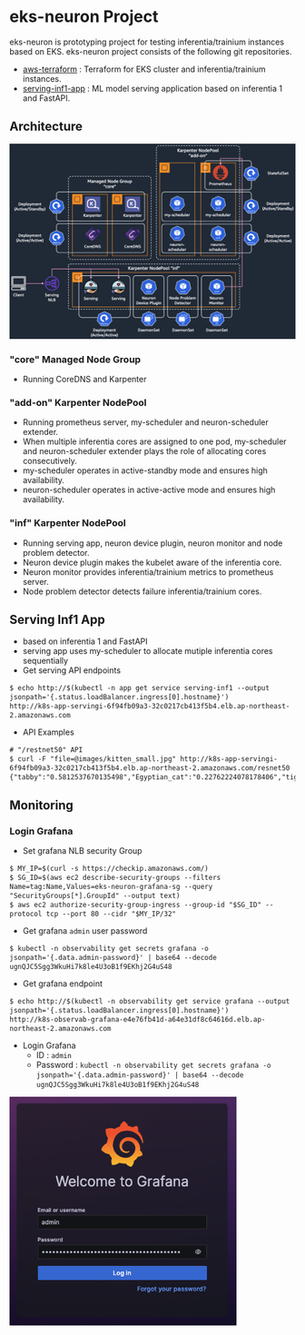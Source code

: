 # eks-neuron Project

eks-neuron is prototyping project for testing inferentia/trainium instances based on EKS. eks-neuron project consists of the following git repositories.

* [aws-terraform](https://github.com/ssup2-playground/eks-neuron_aws-terraform) : Terraform for EKS cluster and inferentia/trainium instances.
* [serving-inf1-app](https://github.com/ssup2-playground/eks-neuron_serving-inf1-app) : ML model serving application based on inferentia 1 and FastAPI.

## Architecture

<img src="/images/architecture.png" width="800"/>

### "core" Managed Node Group

* Running CoreDNS and Karpenter

### "add-on" Karpenter NodePool

* Running prometheus server, my-scheduler and neuron-scheduler extender.
* When multiple inferentia cores are assigned to one pod, my-scheduler and neuron-scheduler extender plays the role of allocating cores consecutively.
* my-scheduler operates in active-standby mode and ensures high availability.
* neuron-scheduler operates in active-active mode and ensures high availability.

### "inf" Karpenter NodePool

* Running serving app, neuron device plugin, neuron monitor and node problem detector.
* Neuron device plugin makes the kubelet aware of the inferentia core.
* Neuron monitor provides inferentia/trainium metrics to prometheus server. 
* Node problem detector detects failure inferentia/trainium cores.

## Serving Inf1 App

* based on inferentia 1 and FastAPI
* serving app uses my-scheduler to allocate mutiple inferentia cores sequentially
* Get serving API endpoints
```shell
$ echo http://$(kubectl -n app get service serving-inf1 --output jsonpath='{.status.loadBalancer.ingress[0].hostname}')
http://k8s-app-servingi-6f94fb09a3-32c0217cb413f5b4.elb.ap-northeast-2.amazonaws.com
```
* API Examples
```shell
# "/restnet50" API
$ curl -F "file=@images/kitten_small.jpg" http://k8s-app-servingi-6f94fb09a3-32c0217cb413f5b4.elb.ap-northeast-2.amazonaws.com/resnet50
{"tabby":"0.5812537670135498","Egyptian_cat":"0.22762224078178406","tiger_cat":"0.10100676119327545","lynx":"0.07389812916517258","tiger":"0.010001023299992085"}
```

## Monitoring

### Login Grafana

* Set grafana NLB security Group
```
$ MY_IP=$(curl -s https://checkip.amazonaws.com/)
$ SG_ID=$(aws ec2 describe-security-groups --filters Name=tag:Name,Values=eks-neuron-grafana-sg --query "SecurityGroups[*].GroupId" --output text)
$ aws ec2 authorize-security-group-ingress --group-id "$SG_ID" --protocol tcp --port 80 --cidr "$MY_IP/32"
```

* Get grafana `admin` user password
```
$ kubectl -n observability get secrets grafana -o jsonpath='{.data.admin-password}' | base64 --decode
ugnQJC5Sgg3WkuHi7k8le4U3oB1f9EKhj2G4uS48
```

* Get grafana endpoint
```shell
$ echo http://$(kubectl -n observability get service grafana --output jsonpath='{.status.loadBalancer.ingress[0].hostname}')
http://k8s-observab-grafana-e4e76fb41d-a64e31df8c64616d.elb.ap-northeast-2.amazonaws.com
```

* Login Grafana
  * ID : `admin`
  * Password : `kubectl -n observability get secrets grafana -o jsonpath='{.data.admin-password}' | base64 --decode ugnQJC5Sgg3WkuHi7k8le4U3oB1f9EKhj2G4uS48`
<img src="/images/grafana-login.png" width="400"/>

